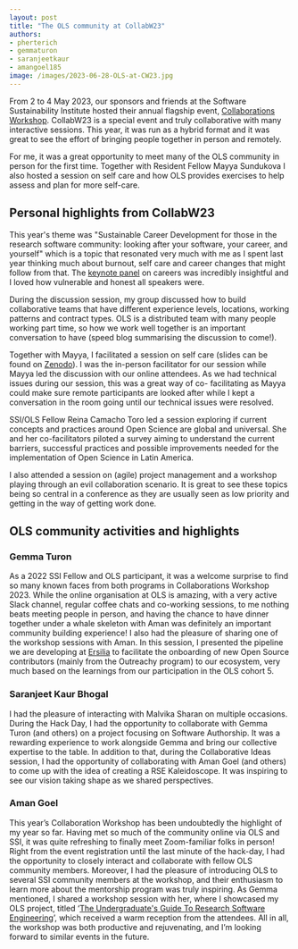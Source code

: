 ```yaml
---
layout: post
title: "The OLS community at CollabW23"
authors:
- pherterich
- gemmaturon
- saranjeetkaur
- amangoel185
image: /images/2023-06-28-OLS-at-CW23.jpg
---
```


From 2 to 4 May 2023, our sponsors and friends at the Software Sustainability Institute hosted their annual flagship event, [Collaborations Workshop](https://software.ac.uk/cw23). 
CollabW23 is a special event and truly collaborative with many interactive sessions. 
This year, it was run as a hybrid format and it was great to see the effort of bringing people together in person and remotely.  

For me, it was a great opportunity to meet many of the OLS community in person for the first time. 
Together with Resident Fellow Mayya Sundukova I also hosted a session on self care and how OLS provides exercises to help assess and plan for more self-care.

## Personal highlights from CollabW23

This year's theme was "Sustainable Career Development for those in the research software community: looking after your software, your career, and yourself" which is a topic that resonated very much with me as I spent last year thinking much about burnout, self care and career changes that might follow from that. 
The [keynote panel](https://www.youtube.com/watch?v=vqVtB3B8vVo) on careers was incredibly insightful and I loved how vulnerable and honest all speakers were.

During the discussion session, my group discussed how to build collaborative teams that have different experience levels, locations, working patterns and contract types. 
OLS is a distributed team with many people working part time, so how we work well together is an important conversation to have (speed blog summarising the discussion to come!).

Together with Mayya, I facilitated a session on self care (slides can be found on [Zenodo](https://doi.org/10.5281/zenodo.8060439)). 
I was the in-person facilitator for our session while Mayya led the discussion with our online attendees. 
As we had technical issues during our session, this was a great way of co- facilitating as Mayya could make sure remote participants are looked after while I kept a conversation in the room going until our technical issues were resolved.

SSI/OLS Fellow Reina Camacho Toro led a session exploring if current concepts and practices around Open Science are global and universal. 
She and her co-facilitators piloted a survey aiming to understand the current barriers, successful practices and possible improvements needed for the implementation of Open Science in Latin America.

I also attended a session on (agile) project management and a workshop playing through an evil collaboration scenario. 
It is great to see these topics being so central in a conference as they are usually seen as low priority and getting in the way of getting work done. 

## OLS community activities and highlights

### Gemma Turon
As a 2022 SSI Fellow and OLS participant, it was a welcome surprise to find so many known faces from both programs in Collaborations Workshop 2023. 
While the online organisation at OLS is amazing, with a very active Slack channel, regular coffee chats and co-working sessions, to me nothing beats meeting people in person, and having the chance to have dinner together under a whale skeleton with Aman was definitely an important community building experience! 
I also had the pleasure of sharing one of the workshop sessions with Aman. 
In this session, I presented the pipeline we are developing at [Ersilia](https://ersilia.io) to facilitate the onboarding of new Open Source contributors (mainly from the Outreachy program) to our ecosystem, very much based on the learnings from our participation in the OLS cohort 5. 

### Saranjeet Kaur Bhogal
I had the pleasure of interacting with Malvika Sharan on multiple occasions. 
During the Hack Day, I had the opportunity to collaborate with Gemma Turon (and others) on a project focusing on Software Authorship. 
It was a rewarding experience to work alongside Gemma and bring our collective expertise to the table. 
In addition to that, during the Collaborative Ideas session, I had the opportunity of collaborating with Aman Goel (and others) to come up with the idea of creating a RSE Kaleidoscope. 
It was inspiring to see our vision taking shape as we shared perspectives.

### Aman Goel
This year’s Collaboration Workshop has been undoubtedly the highlight of my year so far. 
Having met so much of the community online via OLS and SSI, it was quite refreshing to finally meet Zoom-familiar folks in person! 
Right from the event registration until the last minute of the hack-day, I had the opportunity to closely interact and collaborate with fellow OLS community members. 
Moreover, I had the pleasure of introducing OLS to several SSI community members at the workshop, and their enthusiasm to learn more about the mentorship program was truly inspiring. 
As Gemma mentioned, I shared a workshop session with her, where I showcased my OLS project, titled ‘[The Undergraduate's Guide To Research Software Engineering](https://software.ac.uk/cw23/mini-workshops-and-demo-sessions#3.4b)’, which received a warm reception from the attendees. 
All in all, the workshop was both productive and rejuvenating, and I’m looking forward to similar events in the future.
